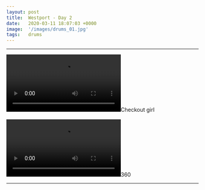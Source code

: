 ```yaml
---
layout: post
title:  Westport - Day 2
date:   2020-03-11 18:07:03 +0000
image:  '/images/drums_01.jpg'
tags:   drums
---
```


***

<div class="myDiv"><video controls><source src="/images/videos/drums_01.mp4" type="video/mp4"></video>Checkout girl</div>
<br />

<div class="myDiv"><video controls><source src="/images/videos/drums_02.mp4" type="video/mp4"></video>360</div>


***